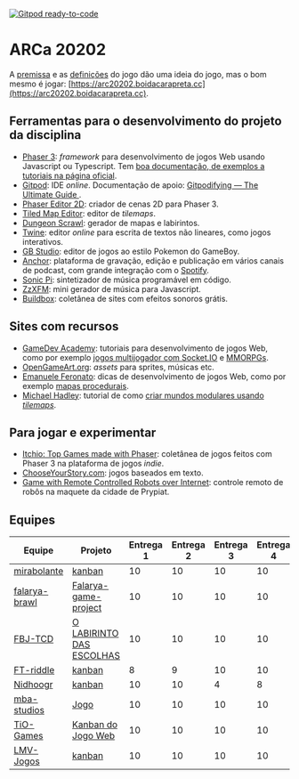 [![Gitpod ready-to-code](https://img.shields.io/badge/Gitpod-ready--to--code-blue?logo=gitpod)](https://gitpod.io/#https://github.com/boidacarapreta/arc20202)

# ARCa 20202

A [premissa](https://github.com/boidacarapreta/arc20202/blob/main/docs/premissa.md) e as [definições](https://github.com/boidacarapreta/arc20202/blob/main/docs/definições.md) do jogo dão uma ideia do jogo, mas o bom mesmo é jogar: [https://arc20202.boidacarapreta.cc](https://arc20202.boidacarapreta.cc).

## Ferramentas para o desenvolvimento do projeto da disciplina

- [Phaser 3](https://phaser.io): _framework_ para desenvolvimento de jogos Web usando Javascript ou Typescript. Tem [boa documentação, de exemplos a tutoriais na página oficial](https://phaser.io/learn).
- [Gitpod](https://www.gitpod.io/): IDE _online_. Documentação de apoio: [Gitpodifying — The Ultimate Guide
  ](https://www.gitpod.io/blog/gitpodify/).
- [Phaser Editor 2D](https://github.com/PhaserEditor2D/PhaserEditor): criador de cenas 2D para Phaser 3.
- [Tiled Map Editor](https://www.mapeditor.org/): editor de _tilemaps_.
- [Dungeon Scrawl](https://dungeonscrawl.com/): gerador de mapas e labirintos.
- [Twine](https://twinery.org): editor _online_ para escrita de textos não lineares, como jogos interativos.
- [GB Studio](https://www.gbstudio.dev/): editor de jogos ao estilo Pokemon do GameBoy.
- [Anchor](https://anchor.fm): plataforma de gravação, edição e publicação em vários canais de podcast, com grande integração com o [Spotify](https://spotify.com).
- [Sonic Pi](https://sonic-pi.net/): sintetizador de música programável em código.
- [ZzXFM](https://keithclark.co.uk/articles/zzfxm/): mini gerador de música para Javascript.
- [Buildbox](https://www.buildbox.com/13-places-to-find-free-game-sound-effects/): coletânea de sites com efeitos sonoros grátis.

## Sites com recursos

- [GameDev Academy](https://gamedevacademy.org/): tutoriais para desenvolvimento de jogos Web, como por exemplo [jogos multijogador com Socket.IO](https://gamedevacademy.org/create-a-basic-multiplayer-game-in-phaser-3-with-socket-io-part-1/) e [MMORPGs](https://phasertutorials.com/how-to-create-a-phaser-3-mmorpg-part-1/).
- [OpenGameArt.org](https://opengameart.org/): _assets_ para sprites, músicas etc.
- [Emanuele Feronato](https://www.emanueleferonato.com/): dicas de desenvolvimento de jogos Web, como por exemplo [mapas procedurais](https://www.emanueleferonato.com/2019/01/29/javascript-procedural-dungeon-generator-found-on-github-fixed-a-bit-and-about-to-be-expanded/).
- [Michael Hadley](https://medium.com/@michaelwesthadley): tutorial de como [criar mundos modulares usando _tilemaps_](https://medium.com/@michaelwesthadley/modular-game-worlds-in-phaser-3-tilemaps-1-958fc7e6bbd6).

## Para jogar e experimentar

- [Itchio: Top Games made with Phaser](https://itch.io/games/made-with-phaser): coletânea de jogos feitos com Phaser 3 na plataforma de jogos _indie_.
- [ChooseYourStory.com](https://chooseyourstory.com/): jogos baseados em texto.
- [Game with Remote Controlled Robots over Internet](https://www.kickstarter.com/projects/remotegames/game-with-remote-controlled-robots-over-internet): controle remoto de robôs na maquete da cidade de Prypiat.

## Equipes

| Equipe                                            | Projeto                                                                                    | Entrega 1 | Entrega 2 | Entrega 3 | Entrega 4 | Entrega 5 | Entrega 6 | Entrega 7 | Entrega 8 |
| ------------------------------------------------- | ------------------------------------------------------------------------------------------ | --------- | --------- | --------- | --------- | --------- | --------- | --------- | --------- |
| [mirabolante](https://github.com/mirabolante)     | [kanban](https://github.com/mirabolante/jogo-web/projects/1)                               | 10        | 10        | 10        | 10        | 10        | 10        | 10        | 10        |
| [falarya-brawl](https://github.com/falarya-brawl) | [Falarya-game-project](https://github.com/falarya-brawl/falarya-game/projects/1)           | 10        | 10        | 10        | 10        | 10        | 10        | 10        | 0         |
| [FBJ-TCD](https://github.com/FBJ-TCD)             | [O LABIRINTO DAS ESCOLHAS](https://github.com/FBJ-TCD/O-LABIRINTO-DAS-ESCOLHAS/projects/1) | 10        | 10        | 10        | 10        | 10        | 10        | 10        | 0         |
| [FT-riddle](https://github.com/FT-riddle)         | [kanban](https://github.com/FT-riddle/jogo-web/projects/1)                                 | 8         | 9         | 10        | 10        | 10        | 10        | 8         | 5         |
| [Nidhoogr](https://github.com/Nidhoogr)           | [kanban](https://github.com/Nidhoogr/Yggdrasil/projects/2)                                 | 10        | 10        | 4         | 8         | 4         | 5         | 4         | 5         |
| [mba-studios](https://github.com/mba-studios)     | [Jogo](https://github.com/mba-studios/mba-studios/projects/2)                              | 10        | 10        | 10        | 10        | 10        | 10        | 10        | 10        |
| [TiO-Games](https://github.com/TiO-Games)         | [Kanban do Jogo Web](https://github.com/TiO-Games/jogo_web/projects/1)                     | 10        | 10        | 10        | 10        | 10        | 10        | 10        | 8         |
| [LMV-Jogos](https://github.com/LMV-Jogos)         | [kanban](https://github.com/LMV-Jogos/Jogo/projects/1)                                     | 10        | 10        | 10        | 10        | 10        | 10        | 10        | 10        |
